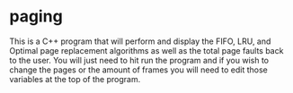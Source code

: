 # paging
This is a C++ program that will perform and display the FIFO, LRU, and Optimal page replacement algorithms as well as the total page faults back to the user. You will just need to hit run the program and if you wish to change the pages or the amount of frames you will need to edit those variables at the top of the program. 
